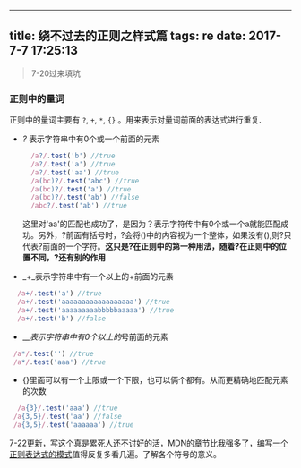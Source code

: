 
---
title: 绕不过去的正则之样式篇
tags: re
date: 2017-7-7 17:25:13
---
> 7-20过来填坑
### 正则中的量词

正则中的量词主要有 `?`, `+`, `*`, `{}` 。用来表示对量词前面的表达式进行重复.

* _?_ 表示字符串中有0个或一个前面的元素
  ```js
    /a?/.test('b') //true
    /a?/.test('a') //true
    /a?/.test('aa') //true
    /a(bc)?/.test('abc') //true
    /a(bc)?/.test('a') //true
    /a(bc)?/.test('ab') //false
    /abc?/.test('ab') //true
  ```
  这里对'aa'的匹配也成功了，是因为？表示字符传中有0个或一个a就能匹配成功。另外，?前面有括号时，?会将()中的内容视为一个整体，如果没有(),则?只代表?前面的一个字符。**这只是?在正则中的第一种用法，随着?在正则中的位置不同，?还有别的作用**

* _+_表示字符串中有一个以上的+前面的元素
```js
  /a+/.test('a') //true
  /a+/.test('aaaaaaaaaaaaaaaaaa') //true
  /a+/.test('aaaaaaaaabbbbbaaaaa') //true
  /a+/.test('b') //false
```
* _*_表示字符串中有0个以上的*号前面的元素

```js
 /a*/.test('') //true
 /a*/.test('aaa') //true
```
* {}里面可以有一个上限或一个下限，也可以俩个都有。从而更精确地匹配元素的次数

```js
  /a{3}/.test('aaa') //true
 /a{3,5}/.test('aa') //false
 /a{3,5}/.test('aaaaaa') //true
```

7-22更新，写这个真是累死人还不讨好的活，MDN的章节比我强多了，[编写一个正则表达式的模式](https://developer.mozilla.org/zh-CN/docs/Web/JavaScript/Guide/Regular_Expressions)值得反复多看几遍。了解各个符号的意义。



